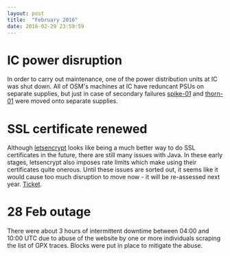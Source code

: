 ```yaml
---
layout: post
title:  "February 2016"
date: 2016-02-29 23:59:59
---
```


# IC power disruption

In order to carry out maintenance, one of the power distribution units at IC was shut down. All of OSM's machines at IC have reduncant PSUs on separate supplies, but just in case of secondary failures [spike-01](https://hardware.openstreetmap.org/servers/spike-01.openstreetmap.org/) and [thorn-01](https://hardware.openstreetmap.org/servers/thorn-01.openstreetmap.org/) were moved onto separate supplies.
# SSL certificate renewed

Although [letsencrypt]() looks like being a much better way to do SSL certificates in the future, there are still many issues with Java. In these early stages, letsencrypt also imposes rate limits which make using their certificates quite onerous. Until these issues are sorted out, it seems like it would cause too much disruption to move now - it will be re-assessed next year. [Ticket](https://github.com/openstreetmap/operations/issues/55).

# 28 Feb outage

There were about 3 hours of intermittent downtime between 04:00 and 10:00 UTC due to abuse of the website by one or more individuals scraping the list of GPX traces. Blocks were put in place to mitigate the abuse.
